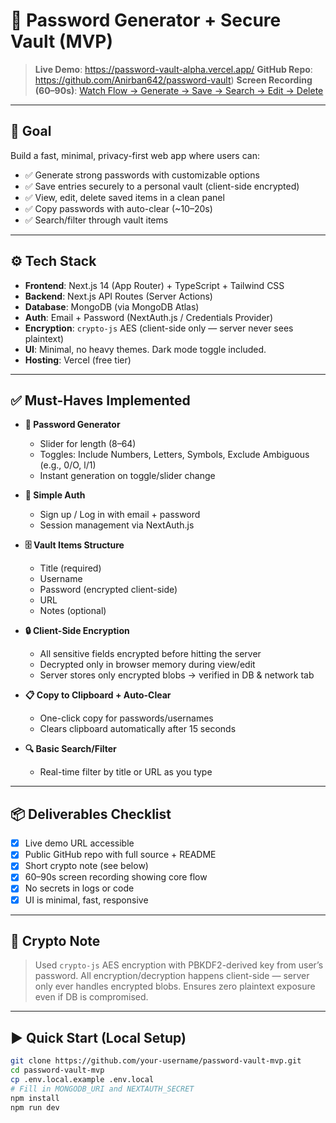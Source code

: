 # 🔐 Password Generator + Secure Vault (MVP)

> **Live Demo**: https://password-vault-alpha.vercel.app/ 
> **GitHub Repo**: https://github.com/Anirban642/password-vault) 
> **Screen Recording (60–90s)**: [Watch Flow → Generate → Save → Search → Edit → Delete](https://your-screen-recording-link.com)

---

## 🎯 Goal

Build a fast, minimal, privacy-first web app where users can:

- ✅ Generate strong passwords with customizable options  
- ✅ Save entries securely to a personal vault (client-side encrypted)  
- ✅ View, edit, delete saved items in a clean panel  
- ✅ Copy passwords with auto-clear (~10–20s)  
- ✅ Search/filter through vault items  

---

## ⚙️ Tech Stack

- **Frontend**: Next.js 14 (App Router) + TypeScript + Tailwind CSS  
- **Backend**: Next.js API Routes (Server Actions)  
- **Database**: MongoDB (via MongoDB Atlas)  
- **Auth**: Email + Password (NextAuth.js / Credentials Provider)  
- **Encryption**: `crypto-js` AES (client-side only — server never sees plaintext)  
- **UI**: Minimal, no heavy themes. Dark mode toggle included.  
- **Hosting**: Vercel (free tier)

---

## ✅ Must-Haves Implemented

- **🔐 Password Generator**  
  - Slider for length (8–64)  
  - Toggles: Include Numbers, Letters, Symbols, Exclude Ambiguous (e.g., 0/O, l/1)  
  - Instant generation on toggle/slider change  

- **👤 Simple Auth**  
  - Sign up / Log in with email + password  
  - Session management via NextAuth.js  

- **🗄️ Vault Items Structure**  
  - Title (required)  
  - Username  
  - Password (encrypted client-side)  
  - URL  
  - Notes (optional)  

- **🔒 Client-Side Encryption**  
  - All sensitive fields encrypted before hitting the server  
  - Decrypted only in browser memory during view/edit  
  - Server stores only encrypted blobs → verified in DB & network tab  

- **📋 Copy to Clipboard + Auto-Clear**  
  - One-click copy for passwords/usernames  
  - Clears clipboard automatically after 15 seconds  

- **🔍 Basic Search/Filter**  
  - Real-time filter by title or URL as you type  

---

## 📦 Deliverables Checklist

- [x] Live demo URL accessible  
- [x] Public GitHub repo with full source + README  
- [x] Short crypto note (see below)  
- [x] 60–90s screen recording showing core flow  
- [x] No secrets in logs or code  
- [x] UI is minimal, fast, responsive  

---

## 🔐 Crypto Note

> Used `crypto-js` AES encryption with PBKDF2-derived key from user’s password. All encryption/decryption happens client-side — server only ever handles encrypted blobs. Ensures zero plaintext exposure even if DB is compromised.

---

## ▶️ Quick Start (Local Setup)

```bash
git clone https://github.com/your-username/password-vault-mvp.git
cd password-vault-mvp
cp .env.local.example .env.local
# Fill in MONGODB_URI and NEXTAUTH_SECRET
npm install
npm run dev
